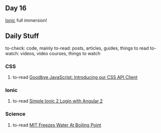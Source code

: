 ## Day 16

  [Ionic](http://ionicframework.com/) full immersion!

## Daily Stuff

  to-check: code, mainly
  to-read: posts, articles, guides, things to read
  to-watch: videos, video courses, things to watch

### CSS

  1. to-read [Goodbye JavaScript: Introducing our CSS API Client](https://blog.algolia.com/js-is-dead-all-hail-css/)

### Ionic

  1. to-read [Simple Ionic 2 Login with Angular 2](https://devdactic.com/login-ionic-2/)

### Science

  1. to-read [MIT Freezes Water At Boiling Point](http://bigthink.com/scotty-hendricks/ice-when-there-should-be-fire)